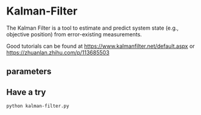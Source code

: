 # Kalman-Filter
The Kalman Filter is a tool to estimate and predict system state (e.g., objective position) from error-existing measurements.

Good tutorials can be found at https://www.kalmanfilter.net/default.aspx or https://zhuanlan.zhihu.com/p/113685503


## parameters



## Have a try
```bash
python kalman-filter.py
```


